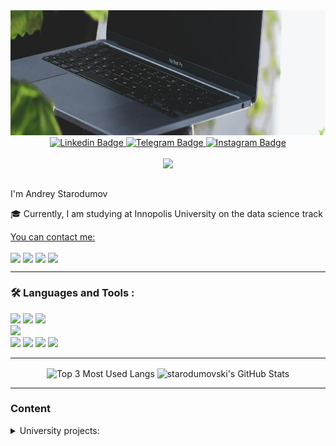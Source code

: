 <div id="header" align="center">
  <img src="https://github.com/starodumovski/starodumovski/blob/main/laptop_and_plants.jpg" height=200 width=900/>
</div>

<div id="badges" align="center">
  <a href="https://www.linkedin.com/in/andrey-starodumov-001026253/">
    <img src="https://img.shields.io/badge/LinkedIn-blue?style=for-the-badge&logo=linkedin&logoColor=white" alt="Linkedin Badge"/>
  </a>
  <a href="https://t.me/starodumovski">
    <img src="https://img.shields.io/badge/Telegram-darkblue?style=for-the-badge&logo=telegram&logoColor=white" alt="Telegram Badge"/>
  </a>
  <a href="https://t.me/starodumovski">
    <img src="https://img.shields.io/badge/Instagram-purple?style=for-the-badge&logo=instagram&logoColor=white" alt="Instagram Badge"/>
  </a>
  </div>
<div id="badges" align="center">
  <img src="https://komarev.com/ghpvc/?username=starodumovski&style=flat-square&color=blue" alt=""/>
</div>
<div align="center">
  <img src="https://media.giphy.com/media/47RZOvpTG9bELpoe9O/giphy.gif" width="100px">
</div>

## 
I'm Andrey Starodumov 

:mortar_board: Currently, I am studying at Innopolis University on the data science track

<u> 
You can contact me: 
</u>

[<img align='center' width="25" src="https://cdn.jsdelivr.net/npm/simple-icons@v8/icons/telegram.svg" />](https://t.me/starodumovski)
[<img align='center' width="25" src="https://cdn.jsdelivr.net/npm/simple-icons@v8/icons/instagram.svg" />](https://instagram.com/starodumovski)
[<img align='center' width="25" src="https://cdn.jsdelivr.net/npm/simple-icons@v8/icons/gmail.svg" />](mailto:a.starodumovski@yandex.ru)
[<img align='center' width="25" src="https://cdn.jsdelivr.net/npm/simple-icons@v8/icons/linkedin.svg" />](https://www.linkedin.com/in/andrey-starodumov-001026253/)

---

### :hammer_and_wrench: Languages and Tools :

<div>
  <img src="https://img.shields.io/static/v1?label=Code&message=Python&color=brightgreen&logo=Python&logoColor=EE82EE">
  <img src="https://img.shields.io/static/v1?label=Code&message=Java&color=brightgreen&logo=OpenJDK&logoColor=EE82EE">
  <img src="https://img.shields.io/static/v1?label=Code&message=C/C%2b%2b&color=brightgreen&logo=C%2b%2b&logoColor=EE82EE">
</div>
<div>
    <img src="https://img.shields.io/static/v1?label=Editor&message=VSCode&color=brightgreen&logo=Visual Studio Code&logoColor=EE82EE">
</div>
<div>
  <img src="https://img.shields.io/static/v1?label=Tools&message=Jupyter&color=brightgreen&logo=Jupyter&logoColor=EE82EE">
  <img src="https://img.shields.io/static/v1?label=Tools&message=PostgreSQL&color=brightgreen&logo=PostgreSQL&logoColor=EE82EE">
  <img src="https://img.shields.io/static/v1?label=Tools&message=NumPy&color=brightgreen&logo=numpy&logoColor=EE82EE">
  <img src="https://img.shields.io/static/v1?label=Tools&message=pandas&color=brightgreen&logo=pandas&logoColor=EE82EE">
</div>

---

<div id="stats" align="center">
  <img align="center" src="https://github-readme-stats.vercel.app/api/top-langs/?username=starodumovski&hide=Jupyter&title_color=ffffff&text_color=c9cacc&icon_color=2bbc8a&bg_color=1d1f21&langs_count=3&custom_title=3%20Most%20Used%20Lang" alt="Top 3 Most Used Langs" />
    
  <img align="center" src="https://github-readme-stats.vercel.app/api?username=starodumovski&show_icons=true&line_height=27&count_private=true&title_color=ffffff&text_color=c9cacc&icon_color=66ff00&bg_color=1d1f21&ring_color=66ff00" alt="starodumovski's GitHub Stats" />
</div>


---
### Content
<details> <summary> University projects: </summary>

- [Practical Program Analysis](https://github.com/starodumovski/PPA_course)
- Distributed Networks and Systems
  - [Raft protocol](https://github.com/starodumovski/raft)
  - [Chord](https://github.com/starodumovski/Chord)
  </details>
